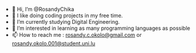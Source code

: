 - 👋 Hi, I’m @RosandyChika
- 👀 I like doing coding projects in my free time.
- 🌱 I’m currently studying Digital Engineering.
- 💞️ I’m interested in learning as many programming languages as possible
- 📫 How to reach me : rosandy.c.okolo@gmail.com or rosandy.okolo.001@student.uni.lu

<!---
RosandyChika/RosandyChika is a ✨ special ✨ repository because its `README.md` (this file) appears on your GitHub profile.
You can click the Preview link to take a look at your changes.
--->
